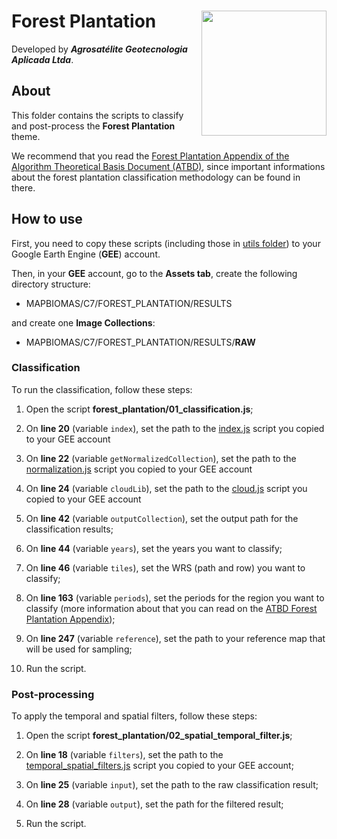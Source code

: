 <div>
    <img src='./assets/logo.png' height='auto' width='200' align='right'>
    <h1>Forest Plantation</h1>
</div>

Developed by ***Agrosatélite Geotecnologia Aplicada Ltda***.

## About

This folder contains the scripts to classify and post-process the **Forest Plantation** theme. 

We recommend that you read the [Forest Plantation Appendix of the Algorithm Theoretical Basis Document (ATBD)](https://mapbiomas.org/download-dos-atbds), since important informations about the forest plantation classification methodology can be found in there. 

## How to use

First, you need to copy these scripts (including those in [utils folder](./utils)) to your Google Earth Engine (**GEE**) account.

Then, in your **GEE** account, go to the **Assets tab**, create the following directory structure:

 - MAPBIOMAS/C7/FOREST_PLANTATION/RESULTS

and create one **Image Collections**:

 - MAPBIOMAS/C7/FOREST_PLANTATION/RESULTS/**RAW**

### Classification

To run the classification, follow these steps:

1. Open the script **forest_plantation/01_classification.js**;

2. On **line 20** (variable `index`), set the path to the [index.js](./utils/index.js) script you copied to your GEE account

3. On **line 22** (variable `getNormalizedCollection`), set the path to the [normalization.js](./utils/normalization.js) script you copied to your GEE account

4. On **line 24** (variable `cloudLib`), set the path to the [cloud.js](./utils/cloud.js) script you copied to your GEE account

5. On **line 42** (variable `outputCollection`), set the output path for the classification results;

6. On **line 44** (variable `years`), set the years you want to classify;
    
7. On **line 46** (variable `tiles`), set the WRS (path and row) you want to classify;
    
8. On **line 163** (variable `periods`), set the periods for the region you want to classify (more information about that you can read on the [ATBD Forest Plantation Appendix](https://mapbiomas.org/download-dos-atbds));
    
9. On **line 247** (variable `reference`), set the path to your reference map that will be used for sampling;
  
10. Run the script.

### Post-processing

To apply the temporal and spatial filters, follow these steps: 

1. Open the script **forest_plantation/02_spatial_temporal_filter.js**;

2. On **line 18** (variable `filters`), set the path to the [temporal_spatial_filters.js](../utils/temporal_spatial_filters.js) script you copied to your GEE account;

3. On **line 25** (variable `input`), set the path to the raw classification result;

4. On **line 28** (variable `output`), set the path for the filtered result;

5. Run the script.
